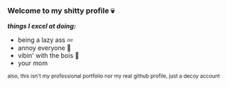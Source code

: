 ### Welcome to my shitty profile 💀
***things I excel at doing:***
- being a lazy ass 💤
- annoy everyone 💖 
- vibin' with the bois 🤙
- your mom 

<sub> also, this isn't my professional portfolio nor my real github profile, just a decoy account </sub>
